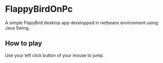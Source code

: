 # FlappyBirdOnPc
A simple FlapyBird desktop app developped in netbeans environment using Java Swing.

## How to play 
Use your left click button of your mouse to jump.
